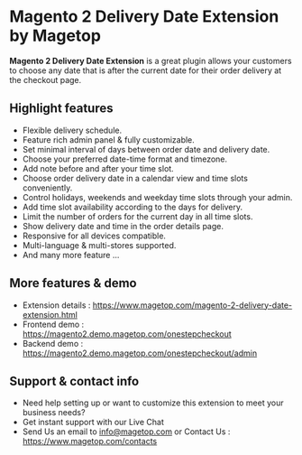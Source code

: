 # Magento 2 Delivery Date Extension by Magetop

**Magento 2 Delivery Date Extension** is a great plugin allows your customers to choose any date that is after the current date for their order delivery at the checkout page.

## Highlight features

- Flexible delivery schedule.
- Feature rich admin panel & fully customizable.
- Set minimal interval of days between order date and delivery date.
- Choose your preferred date-time format and timezone.
- Add note before and after your time slot.
- Choose order delivery date in a calendar view and time slots conveniently.
- Control holidays, weekends and weekday time slots through your admin.
- Add time slot availability according to the days for delivery.
- Limit the number of orders for the current day in all time slots.
- Show delivery date and time in the order details page.
- Responsive for all devices compatible.
- Multi-language & multi-stores supported.
- And many more feature ...

## More features & demo

- Extension details : https://www.magetop.com/magento-2-delivery-date-extension.html
- Frontend demo : https://magento2.demo.magetop.com/onestepcheckout
- Backend demo : https://magento2.demo.magetop.com/onestepcheckout/admin

## Support & contact info

- Need help setting up or want to customize this extension to meet your business needs? 
- Get instant support with our Live Chat
- Send Us an email to info@magetop.com or Contact Us : https://www.magetop.com/contacts

